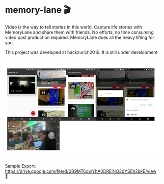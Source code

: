 # memory-lane 🎬

Video is the way to tell stories in this world.
Capture life stories with MemoryLane and share them with friends.
No efforts, no time consuming video post production required. MemoryLane does all the heavy lifting for you.

This project was developed at hackzurich2016. It is still under development

![memorylane](https://raw.githubusercontent.com/abertschi/memory-lane/master/memorylane.png)

Sample Export: https://drive.google.com/file/d/0B9MT6owYhA0DRElNQ3dYSEh2bkE/view 🎥
